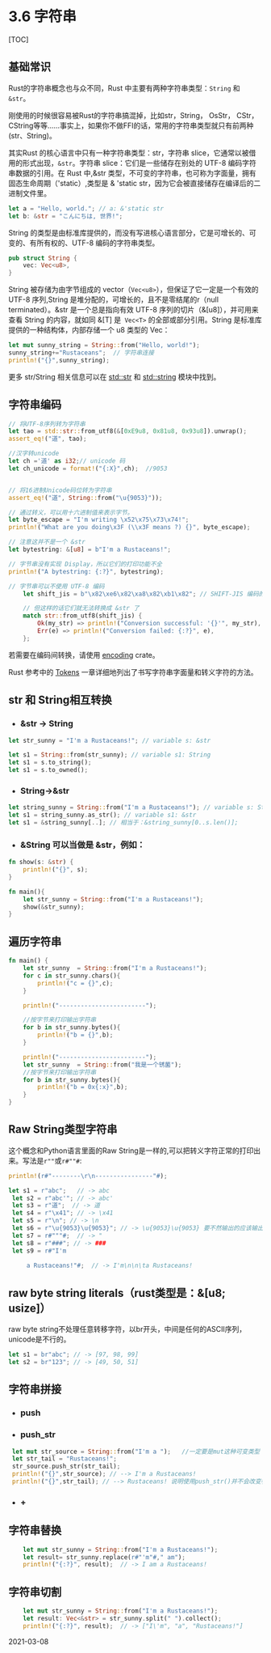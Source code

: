 
# 3.6 字符串
[TOC]

## 基础常识
Rust的字符串概念也与众不同，Rust 中主要有两种字符串类型：`String` 和 `&str`。

刚使用的时候很容易被Rust的字符串搞混掉，比如str，String， OsStr， CStr，CString等等……事实上，如果你不做FFI的话，常用的字符串类型就只有前两种(str、String)。

其实Rust 的核心语言中只有一种字符串类型：str，字符串 slice，它通常以被借用的形式出现，`&str`。字符串 slice：它们是一些储存在别处的 UTF-8 编码字符串数据的引用。在 Rust 中,&str 类型，不可变的字符串，也可称为字面量，拥有固态生命周期（'static）,类型是 & 'static str，因为它会被直接储存在编译后的二进制文件里。



```rust
let a = "Hello, world."; // a: &'static str 
let b: &str = "こんにちは, 世界!";
```
String 的类型是由标准库提供的，而没有写进核心语言部分，它是可增长的、可变的、有所有权的、UTF-8 编码的字符串类型。
```rust
pub struct String {
    vec: Vec<u8>,
}
```
String 被存储为由字节组成的 vector（`Vec<u8>`），但保证了它一定是一个有效的 UTF-8 序列,String 是堆分配的，可增长的，且不是零结尾的r（null terminated）。&str 是一个总是指向有效 UTF-8 序列的切片（&[u8]），并可用来查看 String 的内容，就如同 &[T] 是` Vec<T>` 的全部或部分引用。String 是标准库提供的一种结构体，内部存储一个 u8 类型的 Vec：

```rust
let mut sunny_string = String::from("Hello, world!");
sunny_string+="Rustaceans";  // 字符串连接
println!("{}",sunny_string);
```
更多 str/String 相关信息可以在 [std::str](https://doc.rust-lang.org/std/str/) 和 [std::string](https://doc.rust-lang.org/std/string/) 模块中找到。

## 字符串编码
```rust
// 将UTF-8序列转为字符串
let tao = std::str::from_utf8(&[0xE9u8, 0x81u8, 0x93u8]).unwrap();
assert_eq!("道", tao);

//汉字转unicode
let ch ='道' as i32;// unicode 码
let ch_unicode = format!("{:X}",ch);  //9053


// 将16进制Unicode码位转为字符串
assert_eq!("道", String::from("\u{9053}")); 

// 通过转义，可以用十六进制值来表示字节。
let byte_escape = "I'm writing \x52\x75\x73\x74!";
println!("What are you doing\x3F (\\x3F means ?) {}", byte_escape);

// 注意这并不是一个 &str
let bytestring: &[u8] = b"I'm a Rustaceans!";

// 字节串没有实现 Display，所以它们的打印功能不全
println!("A bytestring: {:?}", bytestring);

// 字节串可以不使用 UTF-8 编码
    let shift_jis = b"\x82\xe6\x82\xa8\x82\xb1\x82"; // SHIFT-JIS 编码的 "ようこそ"

    // 但这样的话它们就无法转换成 &str 了
    match str::from_utf8(shift_jis) {
        Ok(my_str) => println!("Conversion successful: '{}'", my_str),
        Err(e) => println!("Conversion failed: {:?}", e),
    };
```

若需要在编码间转换，请使用 [encoding](https://crates.io/crates/encoding) crate。

Rust 参考中的 [Tokens](https://doc.rust-lang.org/reference/tokens.html) 一章详细地列出了书写字符串字面量和转义字符的方法。
## str 和 String相互转换
 
 - ### &str -> String
```rust
let str_sunny = "I'm a Rustaceans!"; // variable s: &str

let s1 = String::from(str_sunny); // variable s1: String
let s1 = s.to_string();
let s1 = s.to_owned();
```
 - ### String->&str 
 
```rust
let string_sunny = String::from("I'm a Rustaceans!"); // variable s: String
let s1 = string_sunny.as_str(); // variable s1: &str
let s1 = &string_sunny[..]; // 相当于：&string_sunny[0..s.len()];
```

- ### &String 可以当做是 &str，例如：

```rust
fn show(s: &str) {
    println!("{}", s);
}

fn main(){
    let str_sunny = String::from("I'm a Rustaceans!");
    show(&str_sunny);
}

```


## 遍历字符串

```rust
fn main() {
    let str_sunny  = String::from("I'm a Rustaceans!");
    for c in str_sunny.chars(){
        println!("c = {}",c);
    }

    println!("------------------------");

    //按字节来打印输出字符串
    for b in str_sunny.bytes(){
        println!("b = {}",b);
    }

    println!("------------------------");
    let str_sunny  = String::from("我是一个锈菌");
    //按字节来打印输出字符串
    for b in str_sunny.bytes(){
        println!("b = 0x{:x}",b);
    }
}
```

## Raw String类型字符串
这个概念和Python语言里面的Raw String是一样的,可以把转义字符正常的打印出来。写法是`r""`或`r#""#`:
```rust
println!(r#"--------\r\n----------------"#);

let s1 = r"abc";   // -> abc
 let s2 = r"abc'"; // -> abc'
 let s3 = r"道";  // -> 道
 let s4 = r"\x41"; // -> \x41
 let s5 = r"\n"; // -> \n
 let s6 = r"\u{9053}\u{9053}"; // -> \u{9053}\u{9053} 要不然输出的应该输出"道道"
 let s7 = r#"""#;  // -> "
 let s8 = r"###"; // -> ###
 let s9 = r#"I'm 
 ​
     a Rustaceans!"#;  // -> I'm\n\n\ta Rustaceans!
```
## raw byte string literals（rust类型是：&[u8; usize]）
raw byte string不处理任意转移字符，以br开头，中间是任何的ASCII序列，unicode是不行的。

```rust
let s1 = br"abc"; // -> [97, 98, 99]
let s2 = br"123"; // -> [49, 50, 51]
```

## 字符串拼接

- ### push
- ### push_str

```rust
 let mut str_source = String::from("I'm a ");   //一定要是mut这种可变类型
 let str_tail = "Rustaceans!";  
 str_source.push_str(str_tail);  
 println!("{}",str_source); // --> I'm a Rustaceans!
 println!("{}",str_tail); // --> Rustaceans! 说明使用push_str()并不会改变参数的所有权
```

- ### +


## 字符串替换
```rust
    let mut str_sunny = String::from("I'm a Rustaceans!");
    let result= str_sunny.replace(r#"'m"#," am");
    println!("{:?}", result);  // -> I am a Rustaceans!
```
## 字符串切割

```rust
    let mut str_sunny = String::from("I'm a Rustaceans!");
    let result: Vec<&str> = str_sunny.split(" ").collect();
    println!("{:?}", result);  // -> ["I\'m", "a", "Rustaceans!"]
```
2021-03-08
